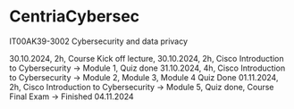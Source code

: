 # CentriaCybersec
IT00AK39-3002 Cybersecurity and data privacy

30.10.2024, 2h, Course Kick off lecture, 
30.10.2024, 2h, Cisco Introduction to Cybersecurity → Module 1, Quiz done
31.10.2024, 4h, Cisco Introduction to Cybersecurity → Module 2, Module 3, Module 4 Quiz Done
01.11.2024, 2h, Cisco Introduction to Cybersecurity → Module 5, Quiz done, Course Final Exam -> Finished
04.11.2024
